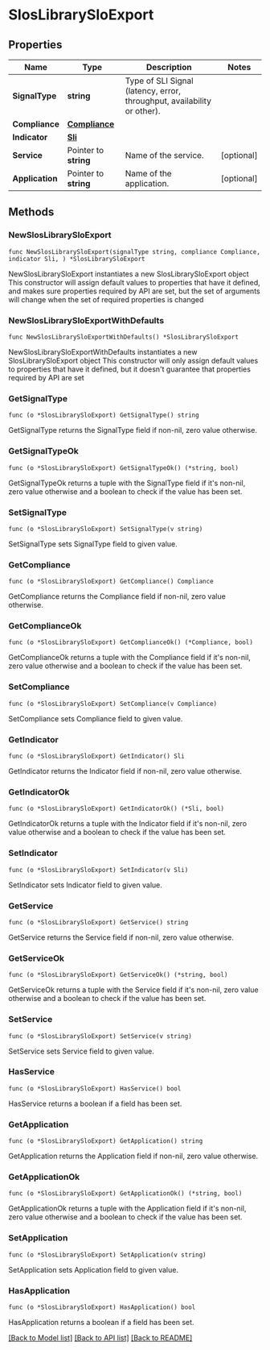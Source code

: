 # SlosLibrarySloExport

## Properties

Name | Type | Description | Notes
------------ | ------------- | ------------- | -------------
**SignalType** | **string** | Type of SLI Signal (latency, error, throughput, availability or other). | 
**Compliance** | [**Compliance**](Compliance.md) |  | 
**Indicator** | [**Sli**](Sli.md) |  | 
**Service** | Pointer to **string** | Name of the service. | [optional] 
**Application** | Pointer to **string** | Name of the application. | [optional] 

## Methods

### NewSlosLibrarySloExport

`func NewSlosLibrarySloExport(signalType string, compliance Compliance, indicator Sli, ) *SlosLibrarySloExport`

NewSlosLibrarySloExport instantiates a new SlosLibrarySloExport object
This constructor will assign default values to properties that have it defined,
and makes sure properties required by API are set, but the set of arguments
will change when the set of required properties is changed

### NewSlosLibrarySloExportWithDefaults

`func NewSlosLibrarySloExportWithDefaults() *SlosLibrarySloExport`

NewSlosLibrarySloExportWithDefaults instantiates a new SlosLibrarySloExport object
This constructor will only assign default values to properties that have it defined,
but it doesn't guarantee that properties required by API are set

### GetSignalType

`func (o *SlosLibrarySloExport) GetSignalType() string`

GetSignalType returns the SignalType field if non-nil, zero value otherwise.

### GetSignalTypeOk

`func (o *SlosLibrarySloExport) GetSignalTypeOk() (*string, bool)`

GetSignalTypeOk returns a tuple with the SignalType field if it's non-nil, zero value otherwise
and a boolean to check if the value has been set.

### SetSignalType

`func (o *SlosLibrarySloExport) SetSignalType(v string)`

SetSignalType sets SignalType field to given value.


### GetCompliance

`func (o *SlosLibrarySloExport) GetCompliance() Compliance`

GetCompliance returns the Compliance field if non-nil, zero value otherwise.

### GetComplianceOk

`func (o *SlosLibrarySloExport) GetComplianceOk() (*Compliance, bool)`

GetComplianceOk returns a tuple with the Compliance field if it's non-nil, zero value otherwise
and a boolean to check if the value has been set.

### SetCompliance

`func (o *SlosLibrarySloExport) SetCompliance(v Compliance)`

SetCompliance sets Compliance field to given value.


### GetIndicator

`func (o *SlosLibrarySloExport) GetIndicator() Sli`

GetIndicator returns the Indicator field if non-nil, zero value otherwise.

### GetIndicatorOk

`func (o *SlosLibrarySloExport) GetIndicatorOk() (*Sli, bool)`

GetIndicatorOk returns a tuple with the Indicator field if it's non-nil, zero value otherwise
and a boolean to check if the value has been set.

### SetIndicator

`func (o *SlosLibrarySloExport) SetIndicator(v Sli)`

SetIndicator sets Indicator field to given value.


### GetService

`func (o *SlosLibrarySloExport) GetService() string`

GetService returns the Service field if non-nil, zero value otherwise.

### GetServiceOk

`func (o *SlosLibrarySloExport) GetServiceOk() (*string, bool)`

GetServiceOk returns a tuple with the Service field if it's non-nil, zero value otherwise
and a boolean to check if the value has been set.

### SetService

`func (o *SlosLibrarySloExport) SetService(v string)`

SetService sets Service field to given value.

### HasService

`func (o *SlosLibrarySloExport) HasService() bool`

HasService returns a boolean if a field has been set.

### GetApplication

`func (o *SlosLibrarySloExport) GetApplication() string`

GetApplication returns the Application field if non-nil, zero value otherwise.

### GetApplicationOk

`func (o *SlosLibrarySloExport) GetApplicationOk() (*string, bool)`

GetApplicationOk returns a tuple with the Application field if it's non-nil, zero value otherwise
and a boolean to check if the value has been set.

### SetApplication

`func (o *SlosLibrarySloExport) SetApplication(v string)`

SetApplication sets Application field to given value.

### HasApplication

`func (o *SlosLibrarySloExport) HasApplication() bool`

HasApplication returns a boolean if a field has been set.


[[Back to Model list]](../README.md#documentation-for-models) [[Back to API list]](../README.md#documentation-for-api-endpoints) [[Back to README]](../README.md)


